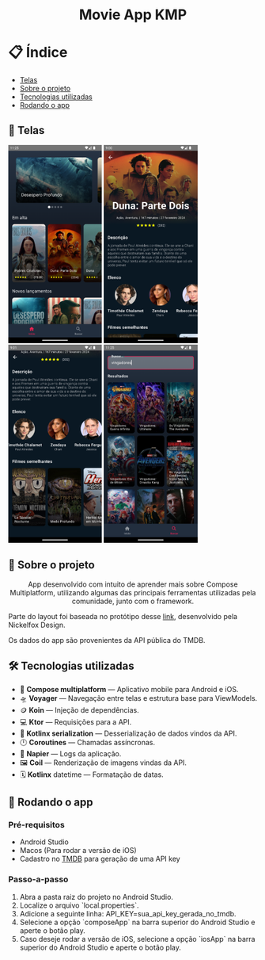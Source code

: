 <h1 align="center">
<br>
Movie App KMP
</h1>

# 📋 Índice

- [Telas](#-Telas)
- [Sobre o projeto](#-Sobre-o-projeto)
- [Tecnologias utilizadas](#-Tecnologias-utilizadas)
- [Rodando o app](#-Rodando-o-app)

## 🎨 Telas

<p float="left">
<img src=".github/home.png" width-="400" height="400">
<img src=".github/movie.png" width-="400" height="400">
<img src=".github/similar.png" width-="400" height="400">
<img src=".github/search.png" width-="400" height="400">
</p>

## 📃 Sobre o projeto

<p align="center">
App desenvolvido com intuito de aprender mais sobre Compose Multiplatform, utilizando algumas das principais ferramentas utilizadas pela comunidade, junto com o framework. 
</p>
<p>
Parte do layout foi baseada no protótipo desse <a href="https://www.figma.com/community/file/1119545637831909826/ticket-booking-app">link</a>, desenvolvido pela Nickelfox Design.
</p>
<p>
Os dados do app são provenientes da API pública do TMDB.
</p>

## 🛠 Tecnologias utilizadas

- 📱 **Compose multiplatform** — Aplicativo mobile para Android e iOS.
- 🛸 **Voyager** — Navegação entre telas e estrutura base para ViewModels.
- 🪙 **Koin** — Injeção de dependências.
- 💻 **Ktor** — Requisições para a API.
- 🔐️ **Kotlinx serialization** — Desserialização de dados vindos da API.
- 🕛 **Coroutines** — Chamadas assíncronas.
- 📝 **Napier** — Logs da aplicação.
- 🖼️ **Coil** — Renderização de imagens vindas da API.
- 🗓️️ **Kotlinx** datetime — Formatação de datas.

## 🚀 Rodando o app

### Pré-requisitos

- Android Studio
- Macos (Para rodar a versão de iOS)
- Cadastro no <a href="https://developer.themoviedb.org/docs/getting-started">TMDB</a> para geração de uma API key

### Passo-a-passo

<ol>
  <li>Abra a pasta raiz do projeto no Android Studio.</li>
  <li>Localize o arquivo `local.properties`.</li>
  <li>Adicione a seguinte linha:
  API_KEY=sua_api_key_gerada_no_tmdb.
  </li>
  <li>Selecione a opção `composeApp` na barra superior do Android Studio e aperte o botão play.</li>
  <li>Caso deseje rodar a versão de iOS, selecione a opção `iosApp` na barra superior do Android Studio e aperte o botão play.</li>
</ol>
